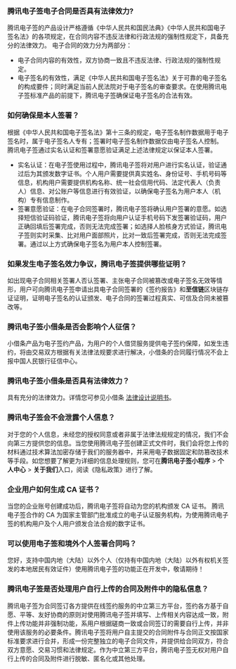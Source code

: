### 腾讯电子签电子合同是否具有法律效力?
腾讯电子签的产品设计严格遵循《中华人民共和国民法典》《中华人民共和国电子签名法》的各项规定，在合同内容不违反法律和行政法规的强制性规定下，具备充分的法律效力。
电子合同的效力分为两部分：
- 电子合同内容的有效性，双方协商一致且不违反法律、行政法规的强制性规定。
- 电子签名的有效性，满足《中华人民共和国电子签名法》关于可靠的电子签名的构成要件；同时满足当前人民法院对于电子签名的审查要求。在使用腾讯电子签标准产品的前提下，腾讯电子签确保证电子签名的合法有效。



### 如何确保是本人签署？
根据《中华人民共和国电子签名法》第十三条的规定，电子签名制作数据用于电子签名时，属于电子签名人专有；签署时电子签名制作数据仅由电子签名人控制。
腾讯电子签通过实名认证和签署意愿验证满足上述法律规定以保证本人签署。
- 实名认证：在电子签使用过程中，腾讯电子签将对用户进行实名认证，验证通过后为其颁发数字证书。个人用户需要提供真实姓名、身份证号、手机号码等信息，机构用户需要提供机构名称、统一社会信用代码、法定代表人（负责人）信息、对公账户等信息进行有效验证，以确保电子签名为用户本人（机构）专有信息制作。
- 签署意愿验证：在电子合同签署时，腾讯电子签将确认用户签署的意愿。如选择短信验证码验证，腾讯电子签将向用户认证手机号码下发签署验证码，用户正确回填后签署完成，否则无法完成签署；如选择人脸核身方式验证，腾讯电子签则实时采集、比对用户面部照片，比对一致后签署完成，否则无法完成签署。通过以上方式确保电子签名为用户本人控制签署。



### 如果发生电子签名效力争议，腾讯电子签提供哪些证明？
如出现电子合同相关签署人否认签署、主张电子合同被篡改或电子签名无效等情形，用户可向腾讯电子签申请出具电子合同签署的《签约报告》和**至信链**区块链存证证明，证明电子签名的认证颁发、电子合同的签署过程真实、可信及合同未被篡改等。

### 腾讯电子签小借条是否会影响个人征信？
小借条产品为电子签约产品，为用户的个人借贷服务提供电子签约保障，如发生违约，将由交易双方根据有关法律法规要求进行解决，小借条的合同履行情况不会上报中国人民银行征信中心。

### 腾讯电子签小借条是否具有法律效力？
具有充分的法律效力。详情您可参见小借条 [法律设计说明书](https://res.ess.tencent.cn/cdn/tsign-static/html/terms/debit-legal-design-manual.html)。

### 腾讯电子签会不会泄露个人信息？
对于您的个人信息，未经您的授权同意或者非属于法律法规规定的情况，我们不会向第三方提供您的信息。当您使用腾讯电子签创建正式文件时，我们会将您上传的材料通过技术算法加密存储于我们的服务器中，并采用电子数据固定和防篡改技术等手段。如您想要了解更为详细的信息处理规则，您可在**腾讯电子签小程序** > **个人中心** > **关于我们**入口，阅读《隐私政策》进行了解。

### 企业用户如何生成 CA 证书？
当您的企业账号创建成功后，腾讯电子签将自动为您的机构颁发 CA 证书。
腾讯电子签合作的 CA 为国家主管部门批准成立的电子认证服务机构，为使用腾讯电子签的机构用户及个人用户颁发合法合规的数字证书。



### 可以使用电子签和境外个人签署合同吗？
您好，支持中国内地（大陆）以外个人（仅持有中国内地（大陆）以外有权机关签发的本地居民有效证件）使用腾讯电子签的功能正在开发中，敬请期待！


### 腾讯电子签是否处理用户自行上传的合同及附件中的隐私信息？
腾讯电子签为合同签订各方提供在线签约服务的中立第三方平台，签约各方基于自愿、平等、友好协商的原则对使用腾讯电子签并填写、上传相关内容达成一致，附件上传功能并非强制功能，系用户根据磋商一致或合同签订的需要自行上传，并非使用该服务的必要条件。腾讯电子签将用户自主提交的合同附件与合同正文按国家标准要求进行合并，形成一份完整独立的电子合同文件，并提供给合同双方，符合双方意愿、交易习惯和法律规定。作为中立第三方平台，腾讯电子签无权对用户自行上传的合同及附件进行脱敏、匿名化或其他处理。
